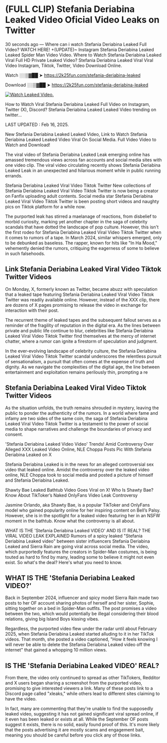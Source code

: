 # (FULL CLIP) Stefania Deriabina Leaked Video Oficial Video Leaks on Twitter

30 seconds ago — Where can i watch Stefania Deriabina Leaked Full Video? WATCH HERE! +(UPDATE)~ Instagram Stefania Deriabina Leaked Leaked Spider Man Video Video. Where to Watch Stefania Deriabina Leaked Viral Full HD Private Leaked Video? Stefania Deriabina Leaked Viral Viral Video Instagram, Tiktok, Twitter, Video Download Online.

Watch ░░▒▓██ ➤ https://2k25fun.com/stefania-deriabina-leaked

Download ░░▒▓██ ➤ https://2k25fun.com/stefania-deriabina-leaked

[![Watch Leaked Video.](https://miro.medium.com/v2/resize:fit:828/format:webp/1*cilzJN44JGOrTw9NJCrNHA.gif "Watch Leaked Video")](https://2k25fun.com/stefania-deriabina-leaked)

How to Watch Viral Stefania Deriabina Leaked Full Video on Instagram, Twitter (X), Discord? Stefania Deriabina Leaked Leaked Video trending on twitter...

LAST UPDATED : Feb 16, 2025.

New Stefania Deriabina Leaked Leaked Video, Link to Watch Stefania Deriabina Leaked Leaked Video Viral On Social Media. Full Video Video to Watch and Download!

The viral video of Stefania Deriabina Leaked Leak emerging online has amassed tremendous views across fan accounts and social media sites with one video clip. The viral video circulating recently shows Stefania Deriabina Leaked Leak in an unexpected and hilarious moment while in public running errands.

Stefania Deriabina Leaked Viral Video Tiktok Twitter New collections of Stefania Deriabina Leaked Viral Video Tiktok Twitter is now being a creator on Fanfix uploading adult contents. Social media star Stefania Deriabina Leaked Viral Video Tiktok Twitter is been posting short videos and naughty pics on Tiktok platform for a while now.

The purported leak has stirred a maelanage of reactions, from disbelief to morbid curiosity, marking yet another chapter in the saga of celebrity scandals that have dotted the landscape of pop culture. However, this isn't the first rodeo for Stefania Deriabina Leaked Viral Video Tiktok Twitter when it comes to rumors of a tape. In March 2024, similar whispers emerged, only to be debunked as baseless. The rapper, known for hits like "In Ha Mood," vehemently denied the rumors, critiquing the eagerness of some to believe in such falsehoods.

## Link Stefania Deriabina Leaked Viral Video Tiktok Twitter Videos

On Monday, X, formerly known as Twitter, became abuzz with speculation that a leaked tape featuring Stefania Deriabina Leaked Viral Video Tiktok Twitter was readily available online. However, instead of the XXX clip, there are dozens of X pages promising to release the video in exchange for interaction with their post.

The recurrent theme of leaked tapes and the subsequent fallout serves as a reminder of the fragility of reputation in the digital era. As the lines between private and public life continue to blur, celebrities like Stefania Deriabina Leaked Viral Video Tiktok Twitter find themselves at the mercy of internet chatter, where a rumor can ignite a firestorm of speculation and judgment.

In the ever-evolving landscape of celebrity culture, the Stefania Deriabina Leaked Viral Video Tiktok Twitter scandal underscores the relentless pursuit of sensationalism, a pursuit that often comes at the expense of truth and dignity. As we navigate the complexities of the digital age, the line between entertainment and exploitation remains perilously thin, prompting a re

##  Stefania Deriabina Leaked Viral Video Tiktok Twitter Videos

As the situation unfolds, the truth remains shrouded in mystery, leaving the public to ponder the authenticity of the rumors. In a world where fame and infamy are two sides of the same coin, the saga of Stefania Deriabina Leaked Viral Video Tiktok Twitter is a testament to the power of social media to shape narratives and challenge the boundaries of privacy and consent.

'Stefania Deriabina Leaked Video Video' Trends! Amid Controversy Over Alleged XXX Leaked Video Online, NLE Choppa Posts Pic With Stefania Deriabina Leaked on X

Stefania Deriabina Leaked is in the news for an alleged controversial sex video that leaked online. Amidst the controversy over the leaked video online, NLE Choppa took to social media and posted a picture of himself and Stefania Deriabina Leaked.

Shawty Bae Leaked Bathtub Video Goes Viral on X! Who Is Shawty Bae? Know About TikToker’s Naked OnlyFans Video Leak Controversy

Jasmine Orlando, aka Shawty Bae, is a popular TikToker and OnlyFans model who gained popularity online for her inspiring content on Bell’s Palsy. However, she is in the spotlight for a leaked video featuring her in an NSFW moment in the bathtub. Know what the controversy is all about.

WHAT IS THE 'Stefania Deriabina Leaked VIDEO' AND IS IT REAL? THE VIRAL VIDEO LEAK EXPLAINED Rumors of a spicy leaked "Stefania Deriabina Leaked video" between sister influencers Stefania Deriabina Leaked and Sierra Rain are going viral across social media. The video, which purportedly features the creators in Spider-Man costumes, is being touted as hard to find by many, leading some to believe it might not even exist. So what's the deal? Here's what you need to know.

## WHAT IS THE 'Stefania Deriabina Leaked VIDEO?'

Back in September 2024, influencer and spicy model Sierra Rain made two posts to her OF account sharing photos of herself and her sister, Sophie, sitting together on a bed in Spider-Man outfits. The post promises a video between the two, which would potentially be illegal considering their blood relations, giving big Island Boys kissing vibes.

Regardless, the purported video flew under the radar until about February 2025, when Stefania Deriabina Leaked started alluding to it in her TikTok videos. That month, she posted a video captioned, "How it feels knowing I will never be able to delete the Stefania Deriabina Leaked video off the internet" that gained a whopping 10 million views.

## IS THE 'Stefania Deriabina Leaked VIDEO' REAL?

From there, the video only continued to spread as other TikTokers, Redditor and X users began sharing a screenshot from the purported video, promising to give interested viewers a link. Many of these posts link to a Discord page called "xleaks," while others lead to different sites claiming to have the video.

In fact, many are commenting that they're unable to find the supposedly leaked video, suggesting it has not gained significant viral spread online, if it even has been leaked or exists at all. While the September OF posts suggest it exists, there is no solid, easily found proof of this. It's more likely that the posts advertising it are mostly scams and engagement bait, meaning you should be careful before you click any of those links.